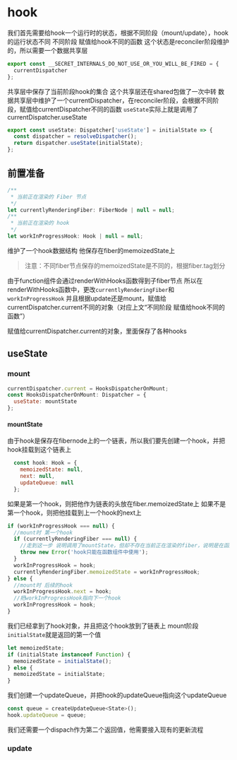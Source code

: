 # hook

我们首先需要给hook一个运行时的状态，根据不同阶段（mount/update），hook的运行状态不同
不同阶段 赋值给hook不同的函数
这个状态是reconciler阶段维护的，所以需要一个数据共享层

```js
export const __SECRET_INTERNALS_DO_NOT_USE_OR_YOU_WILL_BE_FIRED = {
  currentDispatcher
};
```

共享层中保存了当前阶段hook的集合
这个共享层还在shared包做了一次中转
数据共享层中维护了一个currentDispatcher，在reconciler阶段，会根据不同阶段，赋值给currentDispatcher不同的函数
`useState`实际上就是调用了currentDispatcher.useState

```js
export const useState: Dispatcher['useState'] = initialState => {
  const dispatcher = resolveDispatcher();
  return dispatcher.useState(initialState);
};
```

## 前置准备

```js
/**
 * 当前正在渲染的 Fiber 节点
 */
let currentlyRenderingFiber: FiberNode | null = null;
/**
 * 当前正在渲染的 hook
 */
let workInProgressHook: Hook | null = null;
```

维护了一个hook数据结构 他保存在fiber的memoizedState上

> 注意：不同fiber节点保存的memoizedState是不同的，根据fiber.tag划分

由于function组件会通过renderWithHooks函数得到子fiber节点
所以在renderWithHooks函数中，更改`currentlyRenderingFiber`和`workInProgressHook`
并且根据update还是mount，赋值给currentDispatcher.current不同的对象（对应上文“不同阶段 赋值给hook不同的函数”）

赋值给currentDispatcher.current的对象，里面保存了各种hooks

## useState

### mount

```js
currentDispatcher.current = HooksDispatcherOnMount;
const HooksDispatcherOnMount: Dispatcher = {
  useState: mountState
};
```

#### mountState

由于hook是保存在fibernode上的一个链表，所以我们要先创建一个hook，并把hook挂载到这个链表上

```js
  const hook: Hook = {
    memoizedState: null,
    next: null,
    updateQueue: null
  };
```

如果是第一个hook，则把他作为链表的头放在fiber.memoizedState上
如果不是第一个hook，则把他挂载到上一个hook的next上

```js
if (workInProgressHook === null) {
  //mount时 第一个hook
  if (currentlyRenderingFiber === null) {
    //走到这一步 说明调用了mountState，但却不存在当前正在渲染的fiber，说明是在函数外调用
    throw new Error('hook只能在函数组件中使用');
  }
  workInProgressHook = hook;
  currentlyRenderingFiber.memoizedState = workInProgressHook;
} else {
  //mount时 后续的hook
  workInProgressHook.next = hook;
  //把workInProgressHook指向下一个hook
  workInProgressHook = hook;
}
```

我们已经拿到了hook对象，并且把这个hook放到了链表上
mount阶段 `initialState`就是返回的第一个值

```js
let memoizedState;
if (initialState instanceof Function) {
  memoizedState = initialState();
} else {
  memoizedState = initialState;
}
```

我们创建一个updateQueue，并把hook的updateQueue指向这个updateQueue

```js
const queue = createUpdateQueue<State>();
hook.updateQueue = queue;
```

我们还需要一个dispach作为第二个返回值，他需要接入现有的更新流程

### update
